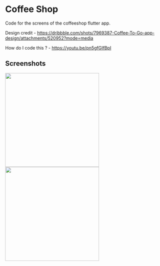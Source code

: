 # Coffee Shop 

Code for the screens of the coffeeshop flutter app.

Design credit - https://dribbble.com/shots/7969387-Coffee-To-Go-app-design/attachments/520952?mode=media

How do I code this ? - https://youtu.be/pn5gfGIfBpI

## Screenshots

<img src="https://user-images.githubusercontent.com/8137504/68534393-1c99c180-035a-11ea-8bbe-5081c734f7a1.png" width=300 />
<img src="https://user-images.githubusercontent.com/8137504/68534394-1c99c180-035a-11ea-9557-bbec71d52582" width=300 />

